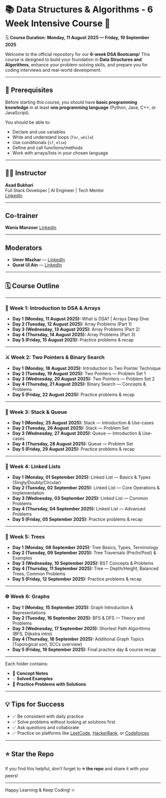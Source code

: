 # 📚 Data Structures & Algorithms - 6 Week Intensive Course 🚀

🗓 **Course Duration:** **Monday, 11 August 2025 — Friday, 19 September 2025**

Welcome to the official repository for our **6-week DSA Bootcamp**! This course is designed to build your foundation in **Data Structures and Algorithms**, enhance your problem-solving skills, and prepare you for coding interviews and real-world development.

---

## 📌 Prerequisites

Before starting this course, you should have **basic programming knowledge** in at least **one programming language** (Python, Java, C++, or JavaScript).

You should be able to:
- Declare and use variables
- Write and understand loops (`for`, `while`)
- Use conditionals (`if`, `else`)
- Define and call functions/methods
- Work with arrays/lists in your chosen language

---

## 👨‍🏫 Instructor

**Asad Bukhari**  
Full Stack Developer | AI Engineer | Tech Mentor  
[LinkedIn](https://www.linkedin.com/in/asadbukhari886/)

---

## Co-trainer
**Wania Manzoor**
[Linkedin](https://www.linkedin.com/in/wania-manzoor-/)

---

## Moderators

- **Umer Mazhar** — [LinkedIn](https://www.linkedin.com/in/umar-mazhar/)  
- **Qurat Ul Ain** — [LinkedIn](https://www.linkedin.com/in/qurat-ul-ain-9444392b9)

---

## 🗓️ Course Outline

---

### 🧠 Week 1: Introduction to DSA & Arrays  
- **Day 1 (Monday, 11 August 2025):** What is DSA? | Arrays Deep Dive  
- **Day 2 (Tuesday, 12 August 2025):** Array Problems (Part 1)  
- **Day 3 (Wednesday, 13 August 2025):** Array Problems (Part 2)  
- **Day 4 (Thursday, 14 August 2025):** Array Problems (Part 3)  
- **Day 5 (Friday, 15 August 2025):** Practice problems & recap

---

### ⚔️ Week 2: Two Pointers & Binary Search  
- **Day 1 (Monday, 18 August 2025):** Introduction to Two Pointer Technique  
- **Day 2 (Tuesday, 19 August 2025):** Two Pointers — Problem Set 1  
- **Day 3 (Wednesday, 20 August 2025):** Two Pointers — Problem Set 2  
- **Day 4 (Thursday, 21 August 2025):** Binary Search — Concepts & Problems  
- **Day 5 (Friday, 22 August 2025):** Practice problems & recap

---

### 🧱 Week 3: Stack & Queue  
- **Day 1 (Monday, 25 August 2025):** Stack — Introduction & Use-cases  
- **Day 2 (Tuesday, 26 August 2025):** Stack — Problem Set  
- **Day 3 (Wednesday, 27 August 2025):** Queue — Introduction & Use-cases  
- **Day 4 (Thursday, 28 August 2025):** Queue — Problem Set  
- **Day 5 (Friday, 29 August 2025):** Practice problems & recap

---

### 🔗 Week 4: Linked Lists  
- **Day 1 (Monday, 01 September 2025):** Linked List — Basics & Types (Singly/Doubly/Circular)  
- **Day 2 (Tuesday, 02 September 2025):** Linked List — Core Operations & Implementation  
- **Day 3 (Wednesday, 03 September 2025):** Linked List — Common Problems  
- **Day 4 (Thursday, 04 September 2025):** Linked List — Advanced Problems  
- **Day 5 (Friday, 05 September 2025):** Practice problems & recap

---

### 🌳 Week 5: Trees  
- **Day 1 (Monday, 08 September 2025):** Tree Basics, Types, Terminology  
- **Day 2 (Tuesday, 09 September 2025):** Tree Traversals (Pre/In/Post) & Examples  
- **Day 3 (Wednesday, 10 September 2025):** BST Concepts & Problems  
- **Day 4 (Thursday, 11 September 2025):** Tree — Depth/Height, Balanced Trees, Common Problems  
- **Day 5 (Friday, 12 September 2025):** Practice problems & recap

---

### 🌐 Week 6: Graphs  
- **Day 1 (Monday, 15 September 2025):** Graph Introduction & Representations  
- **Day 2 (Tuesday, 16 September 2025):** BFS & DFS — Theory and Problems  
- **Day 3 (Wednesday, 17 September 2025):** Shortest Path Algorithms (BFS, Dijkstra intro)  
- **Day 4 (Thursday, 18 September 2025):** Additional Graph Topics (Topological sort, SCCs overview)  
- **Day 5 (Friday, 19 September 2025):** Final practice day & course recap

---

Each folder contains:
- 📘 **Concept Notes**
- 💡 **Solved Examples**
- 🧪 **Practice Problems with Solutions**

---


## 💡 Tips for Success

- ✅ Be consistent with daily practice  
- ✅ Solve problems without looking at solutions first  
- ✅ Ask questions and collaborate  
- ✅ Practice on platforms like [LeetCode](https://leetcode.com), [HackerRank](https://www.hackerrank.com), or [Codeforces](https://codeforces.com)

---

## ⭐️ Star the Repo

If you find this helpful, don’t forget to **⭐ the repo** and share it with your peers!

---

Happy Learning & Keep Coding! 🔥
